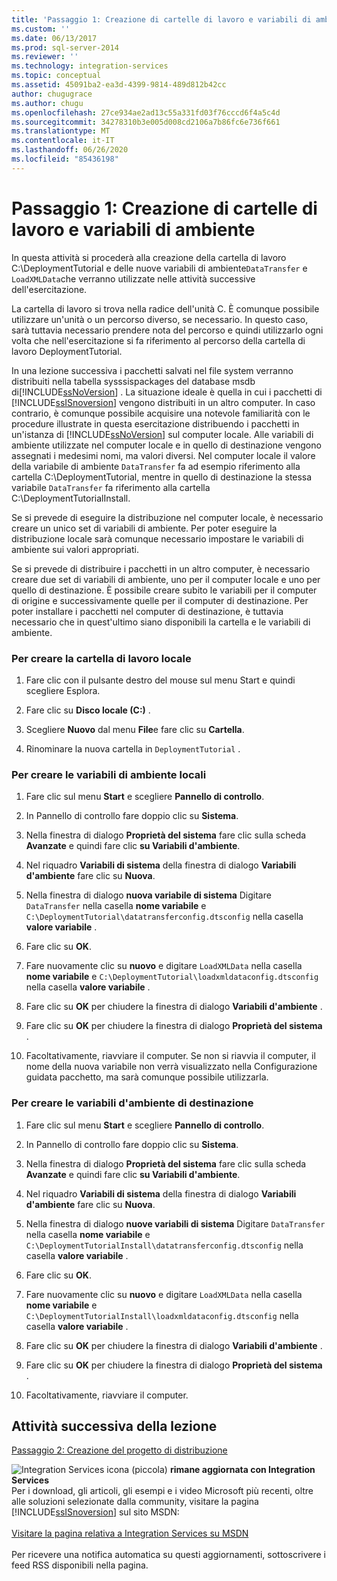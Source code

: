 ```yaml
---
title: 'Passaggio 1: Creazione di cartelle di lavoro e variabili di ambiente | Microsoft Docs'
ms.custom: ''
ms.date: 06/13/2017
ms.prod: sql-server-2014
ms.reviewer: ''
ms.technology: integration-services
ms.topic: conceptual
ms.assetid: 45091ba2-ea3d-4399-9814-489d812b42cc
author: chugugrace
ms.author: chugu
ms.openlocfilehash: 27ce934ae2ad13c55a331fd03f76cccd6f4a5c4d
ms.sourcegitcommit: 34278310b3e005d008cd2106a7b86fc6e736f661
ms.translationtype: MT
ms.contentlocale: it-IT
ms.lasthandoff: 06/26/2020
ms.locfileid: "85436198"
---
```

# <a name="step-1-creating-working-folders-and-environment-variables"></a>Passaggio 1: Creazione di cartelle di lavoro e variabili di ambiente
  In questa attività si procederà alla creazione della cartella di lavoro C:\DeploymentTutorial e delle nuove variabili di ambiente`DataTransfer` e `LoadXMLData`che verranno utilizzate nelle attività successive dell'esercitazione.  
  
 La cartella di lavoro si trova nella radice dell'unità C. È comunque possibile utilizzare un'unità o un percorso diverso, se necessario. In questo caso, sarà tuttavia necessario prendere nota del percorso e quindi utilizzarlo ogni volta che nell'esercitazione si fa riferimento al percorso della cartella di lavoro DeploymentTutorial.  
  
 In una lezione successiva i pacchetti salvati nel file system verranno distribuiti nella tabella sysssispackages del database msdb di[!INCLUDE[ssNoVersion](../includes/ssnoversion-md.md)] . La situazione ideale è quella in cui i pacchetti di [!INCLUDE[ssISnoversion](../includes/ssisnoversion-md.md)] vengono distribuiti in un altro computer. In caso contrario, è comunque possibile acquisire una notevole familiarità con le procedure illustrate in questa esercitazione distribuendo i pacchetti in un'istanza di [!INCLUDE[ssNoVersion](../includes/ssnoversion-md.md)] sul computer locale. Alle variabili di ambiente utilizzate nel computer locale e in quello di destinazione vengono assegnati i medesimi nomi, ma valori diversi. Nel computer locale il valore della variabile di ambiente `DataTransfer` fa ad esempio riferimento alla cartella C:\DeploymentTutorial, mentre in quello di destinazione la stessa variabile `DataTransfer` fa riferimento alla cartella C:\DeploymentTutorialInstall.  
  
 Se si prevede di eseguire la distribuzione nel computer locale, è necessario creare un unico set di variabili di ambiente. Per poter eseguire la distribuzione locale sarà comunque necessario impostare le variabili di ambiente sui valori appropriati.  
  
 Se si prevede di distribuire i pacchetti in un altro computer, è necessario creare due set di variabili di ambiente, uno per il computer locale e uno per quello di destinazione. È possibile creare subito le variabili per il computer di origine e successivamente quelle per il computer di destinazione. Per poter installare i pacchetti nel computer di destinazione, è tuttavia necessario che in quest'ultimo siano disponibili la cartella e le variabili di ambiente.  
  
### <a name="to-create-the-local-working-folder"></a>Per creare la cartella di lavoro locale  
  
1.  Fare clic con il pulsante destro del mouse sul menu Start e quindi scegliere Esplora.  
  
2.  Fare clic su **Disco locale (C:)** .  
  
3.  Scegliere **Nuovo** dal menu **File**e fare clic su **Cartella**.  
  
4.  Rinominare la nuova cartella in `DeploymentTutorial` .  
  
### <a name="to-create-local-environment-variables"></a>Per creare le variabili di ambiente locali  
  
1.  Fare clic sul menu **Start** e scegliere **Pannello di controllo**.  
  
2.  In Pannello di controllo fare doppio clic su **Sistema**.  
  
3.  Nella finestra di dialogo **Proprietà del sistema** fare clic sulla scheda **Avanzate** e quindi fare clic **su Variabili d'ambiente**.  
  
4.  Nel riquadro **Variabili di sistema** della finestra di dialogo **Variabili d'ambiente** fare clic su **Nuova**.  
  
5.  Nella finestra di dialogo **nuova variabile di sistema** Digitare `DataTransfer` nella casella **nome variabile** e `C:\DeploymentTutorial\datatransferconfig.dtsconfig` nella casella **valore variabile** .  
  
6.  Fare clic su **OK**.  
  
7.  Fare nuovamente clic su **nuovo** e digitare `LoadXMLData` nella casella **nome variabile** e `C:\DeploymentTutorial\loadxmldataconfig.dtsconfig` nella casella **valore variabile** .  
  
8.  Fare clic su **OK** per chiudere la finestra di dialogo **Variabili d'ambiente** .  
  
9. Fare clic su **OK** per chiudere la finestra di dialogo **Proprietà del sistema** .  
  
10. Facoltativamente, riavviare il computer. Se non si riavvia il computer, il nome della nuova variabile non verrà visualizzato nella Configurazione guidata pacchetto, ma sarà comunque possibile utilizzarla.  
  
### <a name="to-create-destination-environment-variables"></a>Per creare le variabili d'ambiente di destinazione  
  
1.  Fare clic sul menu **Start** e scegliere **Pannello di controllo**.  
  
2.  In Pannello di controllo fare doppio clic su **Sistema**.  
  
3.  Nella finestra di dialogo **Proprietà del sistema** fare clic sulla scheda **Avanzate** e quindi fare clic **su Variabili d'ambiente**.  
  
4.  Nel riquadro **Variabili di sistema** della finestra di dialogo **Variabili d'ambiente** fare clic su **Nuova**.  
  
5.  Nella finestra di dialogo **nuove variabili di sistema** Digitare `DataTransfer` nella casella **nome variabile** e `C:\DeploymentTutorialInstall\datatransferconfig.dtsconfig` nella casella **valore variabile** .  
  
6.  Fare clic su **OK**.  
  
7.  Fare nuovamente clic su **nuovo** e digitare `LoadXMLData` nella casella **nome variabile** e `C:\DeploymentTutorialInstall\loadxmldataconfig.dtsconfig` nella casella **valore variabile** .  
  
8.  Fare clic su **OK** per chiudere la finestra di dialogo **Variabili d'ambiente** .  
  
9. Fare clic su **OK** per chiudere la finestra di dialogo **Proprietà del sistema** .  
  
10. Facoltativamente, riavviare il computer.  
  
## <a name="next-task-in-lesson"></a>Attività successiva della lezione  
 [Passaggio 2: Creazione del progetto di distribuzione](../integration-services/lesson-1-2-creating-the-deployment-project.md)  
  
![Integration Services icona (piccola)](media/dts-16.gif "Icona di Integration Services (piccola)")  **rimane aggiornata con Integration Services**<br /> Per i download, gli articoli, gli esempi e i video Microsoft più recenti, oltre alle soluzioni selezionate dalla community, visitare la pagina [!INCLUDE[ssISnoversion](../includes/ssisnoversion-md.md)] sul sito MSDN:<br /><br /> [Visitare la pagina relativa a Integration Services su MSDN](https://go.microsoft.com/fwlink/?LinkId=136655)<br /><br /> Per ricevere una notifica automatica su questi aggiornamenti, sottoscrivere i feed RSS disponibili nella pagina.  
  
  
